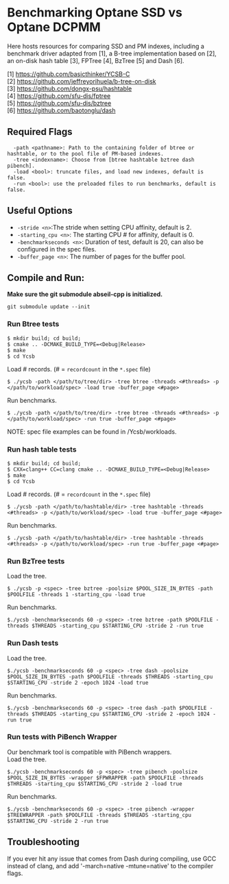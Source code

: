 # Benchmarking Optane SSD vs Optane DCPMM

Here hosts resources for comparing SSD and PM indexes, including a benchmark driver adapted from [1], a B-tree implementation based on [2], an on-disk hash table [3], FPTree [4], BzTree [5] and Dash [6].

[1] https://github.com/basicthinker/YCSB-C<br/>
[2] https://github.com/jeffreyorihuela/b-tree-on-disk<br/>
[3] https://github.com/dongx-psu/hashtable<br/>
[4] https://github.com/sfu-dis/fptree<br/>
[5] https://github.com/sfu-dis/bztree<br/>
[6] https://github.com/baotonglu/dash

## Required Flags
```
  -path <pathname>: Path to the containing folder of btree or hashtable, or to the pool file of PM-based indexes.
  -tree <indexname>: Choose from [btree hashtable bztree dash pibench].
  -load <bool>: truncate files, and load new indexes, default is false.
  -run <bool>: use the preloaded files to run benchmarks, default is false.
```

## Useful Options
* `-stride <n>`:The stride when setting CPU affinity, default is 2.
* `-starting_cpu <n>`: The starting CPU # for affinity, default is 0.
* `-benchmarkseconds <n>`: Duration of test, default is 20, can also be configured in the spec files.
* `-buffer_page <n>`: The number of pages for the buffer pool.


## Compile and Run:
**Make sure the git submodule abseil-cpp is initialized.**
```
git submodule update --init
```

### Run Btree tests
```
$ mkdir build; cd build;
$ cmake .. -DCMAKE_BUILD_TYPE=<Debug|Release>
$ make
$ cd Ycsb
```
Load # records. (# = `recordcount` in the `*.spec` file)
```
$ ./ycsb -path </path/to/tree/dir> -tree btree -threads <#threads> -p </path/to/workload/spec> -load true -buffer_page <#page>
```
Run benchmarks.
```
$ ./ycsb -path </path/to/tree/dir> -tree btree -threads <#threads> -p </path/to/workload/spec> -run true -buffer_page <#page>
```
NOTE: spec file examples can be found in /Ycsb/workloads.

### Run hash table tests
```
$ mkdir build; cd build;
$ CXX=clang++ CC=clang cmake .. -DCMAKE_BUILD_TYPE=<Debug|Release>
$ make
$ cd Ycsb
```
Load # records. (# = `recordcount` in the `*.spec` file)
```
$ ./ycsb -path </path/to/hashtable/dir> -tree hashtable -threads <#threads> -p </path/to/workload/spec> -load true -buffer_page <#page>
```
Run benchmarks.
```
$ ./ycsb -path </path/to/hashtable/dir> -tree hashtable -threads <#threads> -p </path/to/workload/spec> -run true -buffer_page <#page>
```

### Run BzTree tests
Load the tree.
```
$ ./ycsb -p <spec> -tree bztree -poolsize $POOL_SIZE_IN_BYTES -path $POOLFILE -threads 1 -starting_cpu -load true
```
Run benchmarks.
```
$./ycsb -benchmarkseconds 60 -p <spec> -tree bztree -path $POOLFILE -threads $THREADS -starting_cpu $STARTING_CPU -stride 2 -run true
```
### Run Dash tests
Load the tree.
```
$./ycsb -benchmarkseconds 60 -p <spec> -tree dash -poolsize $POOL_SIZE_IN_BYTES -path $POOLFILE -threads $THREADS -starting_cpu $STARTING_CPU -stride 2 -epoch 1024 -load true 
```
Run benchmarks.
```
$./ycsb -benchmarkseconds 60 -p <spec> -tree dash -path $POOLFILE -threads $THREADS -starting_cpu $STARTING_CPU -stride 2 -epoch 1024 -run true 
```
### Run tests with PiBench Wrapper<br/>
Our benchmark tool is compatible with PiBench wrappers.<br/>
Load the tree.
```
$./ycsb -benchmarkseconds 60 -p <spec> -tree pibench -poolsize $POOL_SIZE_IN_BYTES -wrapper $FPWRAPPER -path $POOLFILE -threads $THREADS -starting_cpu $STARTING_CPU -stride 2 -load true
```
Run benchmarks.
```
$./ycsb -benchmarkseconds 60 -p <spec> -tree pibench -wrapper $TREEWRAPPER -path $POOLFILE -threads $THREADS -starting_cpu $STARTING_CPU -stride 2 -run true
```

## Troubleshooting
If you ever hit any issue that comes from Dash during compiling, use GCC instead of clang, and add '-march=native -mtune=native' to the compiler flags.
